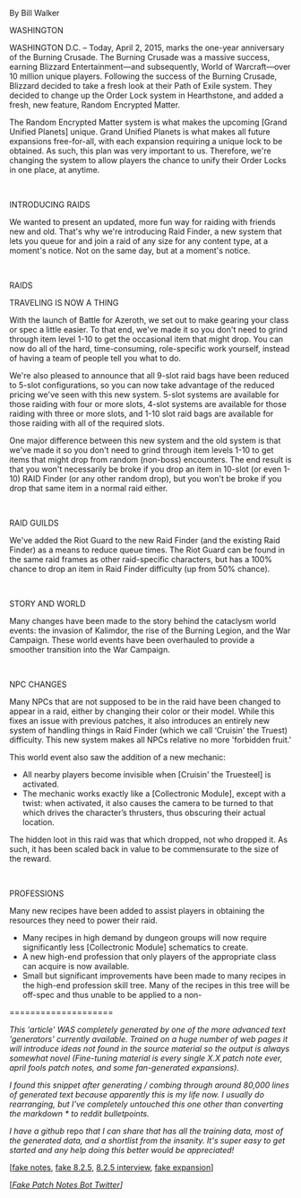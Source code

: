 By Bill Walker

WASHINGTON

WASHINGTON D.C. – Today, April 2, 2015, marks the one-year anniversary of the Burning Crusade. The Burning Crusade was a massive success, earning Blizzard Entertainment—and subsequently, World of Warcraft—over 10 million unique players. Following the success of the Burning Crusade, Blizzard decided to take a fresh look at their Path of Exile system. They decided to change up the Order Lock system in Hearthstone, and added a fresh, new feature, Random Encrypted Matter.

The Random Encrypted Matter system is what makes the upcoming \[Grand Unified Planets\] unique. Grand Unified Planets is what makes all future expansions free-for-all, with each expansion requiring a unique lock to be obtained. As such, this plan was very important to us. Therefore, we're changing the system to allow players the chance to unify their Order Locks in one place, at anytime.

&#x200B;

INTRODUCING RAIDS

We wanted to present an updated, more fun way for raiding with friends new and old. That's why we're introducing Raid Finder, a new system that lets you queue for and join a raid of any size for any content type, at a moment's notice. Not on the same day, but at a moment's notice.

&#x200B;

RAIDS

TRAVELING IS NOW A THING

With the launch of Battle for Azeroth, we set out to make gearing your class or spec a little easier. To that end, we've made it so you don't need to grind through item level 1-10 to get the occasional item that might drop. You can now do all of the hard, time-consuming, role-specific work yourself, instead of having a team of people tell you what to do.

We're also pleased to announce that all 9-slot raid bags have been reduced to 5-slot configurations, so you can now take advantage of the reduced pricing we've seen with this new system. 5-slot systems are available for those raiding with four or more slots, 4-slot systems are available for those raiding with three or more slots, and 1-10 slot raid bags are available for those raiding with all of the required slots.

One major difference between this new system and the old system is that we've made it so you don't need to grind through item levels 1-10 to get items that might drop from random (non-boss) encounters. The end result is that you won't necessarily be broke if you drop an item in 10-slot (or even 1-10) RAID Finder (or any other random drop), but you won't be broke if you drop that same item in a normal raid either.

&#x200B;

RAID GUILDS

We've added the Riot Guard to the new Raid Finder (and the existing Raid Finder) as a means to reduce queue times. The Riot Guard can be found in the same raid frames as other raid-specific characters, but has a 100% chance to drop an item in Raid Finder difficulty (up from 50% chance).

&#x200B;

STORY AND WORLD

Many changes have been made to the story behind the cataclysm world events: the invasion of Kalimdor, the rise of the Burning Legion, and the War Campaign. These world events have been overhauled to provide a smoother transition into the War Campaign.

&#x200B;

NPC CHANGES

Many NPCs that are not supposed to be in the raid have been changed to appear in a raid, either by changing their color or their model. While this fixes an issue with previous patches, it also introduces an entirely new system of handling things in Raid Finder (which we call ‘Cruisin' the Truest) difficulty. This new system makes all NPCs relative no more 'forbidden fruit.'

This world event also saw the addition of a new mechanic:

* All nearby players become invisible when \[Cruisin' the Truesteel\] is activated.
* The mechanic works exactly like a \[Collectronic Module\], except with a twist: when activated, it also causes the camera to be turned to that which drives the character’s thrusters, thus obscuring their actual location.

The hidden loot in this raid was that which dropped, not who dropped it. As such, it has been scaled back in value to be commensurate to the size of the reward.

&#x200B;

PROFESSIONS

Many new recipes have been added to assist players in obtaining the resources they need to power their raid.

* Many recipes in high demand by dungeon groups will now require significantly less \[Collectronic Module\] schematics to create.
* A new high-end profession that only players of the appropriate class can acquire is now available.
* Small but significant improvements have been made to many recipes in the high-end profession skill tree. Many of the recipes in this tree will be off-spec and thus unable to be applied to a non-

====================

*This 'article' WAS completely generated by one of the more advanced text 'generators' currently available. Trained on a huge number of web pages it will introduce ideas not found in the source material so the output is always somewhat novel (Fine-tuning material is every single X.X patch note ever, april fools patch notes, and some fan-generated expansions).*

*I found this snippet after generating / combing through around 80,000 lines of generated text because apparently this is my life now. I usually do rearranging, but I've completely untouched this one other than converting the markdown \* to reddit bulletpoints.*

*I have a github* repo *that I can share that has all the training data, most of the generated data, and a shortlist from the insanity. It's super easy to get started and any help doing this better would be appreciated!*

\[[fake notes](https://www.reddit.com/r/wow/comments/d5sfcf/ai_generated_patch_notes_early_version_very_rough/), [fake 8.2.5](https://www.reddit.com/r/wow/comments/d778cm/i_asked_my_robot_about_patch_825_generated_patch/), [8.2.5 interview](https://www.reddit.com/r/wow/comments/d8ix9a/i_had_an_interview_with_my_robot_about_the/), [fake expansion](https://www.reddit.com/r/wow/comments/daolia/world_of_warcraft_terminus_oculatus_generated/)\]

\[[*Fake Patch Notes Bot Twitter*](https://twitter.com/BotPatch)*\]*